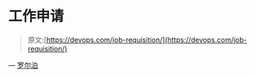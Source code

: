 # 工作申请

> 原文:[https://devops.com/job-requisition/](https://devops.com/job-requisition/)

— [罗尔泊](https://devops.com/author/breselman/)